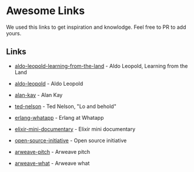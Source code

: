 # Awesome Links

We used this links to get inspiration and knowlodge. Feel free to PR to add yours.

## Links

- [aldo-leopold-learning-from-the-land](https://www.pbs.org/video/wpt-documentaries-aldo-leopold-learning-land/) - Aldo Leopold, Learning from the Land
- [aldo-leopold](https://www.aldoleopold.org/post/doing-what-leopold-did/) - Aldo Leopold

- [alan-kay](https://www.youtube.com/watch?v=oKg1hTOQXoY&t=2162&authuser=0) - Alan Kay

- [ted-nelson](https://www.youtube.com/watch?v=Bqx6li5dbEY) - Ted Nelson, "Lo and behold"

- [erlang-whatapp](https://youtu.be/6WbuboDwwjw) - Erlang at Whatapp

- [elixir-mini-documentary](https://youtu.be/lxYFOM3UJzo) - Elixir mini documentary

- [open-source-initiative](https://youtu.be/yDDB5zfDBoY) - Open source initiative

- [arweave-pitch](https://www.youtube.com/watch?v=TaaBS1ictqY&feature=youtu.be) - Arweave pitch
- [arweave-what](https://www.youtube.com/watch?v=gMs37uTBoK0) - Arweave what
